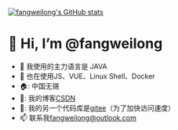 [![fangweilong's GitHub stats](https://github-readme-stats.vercel.app/api?username=fangweilong)](https://github.com/fangweilong)

# 👋 Hi, I’m @fangweilong
- 👀 我使用的主力语言是 JAVA
- 🌱 也在使用JS、VUE、Linux Shell、Docker
- 🏠: 中国无锡
- 📓: 我的博客[CSDN](https://blog.csdn.net/tutian2000)
- 📗: 我的另一个代码库是[gitee](https://gitee.com/Teler)（为了加快访问速度）
- 📫 联系我<fangweilong@outlook.com>
